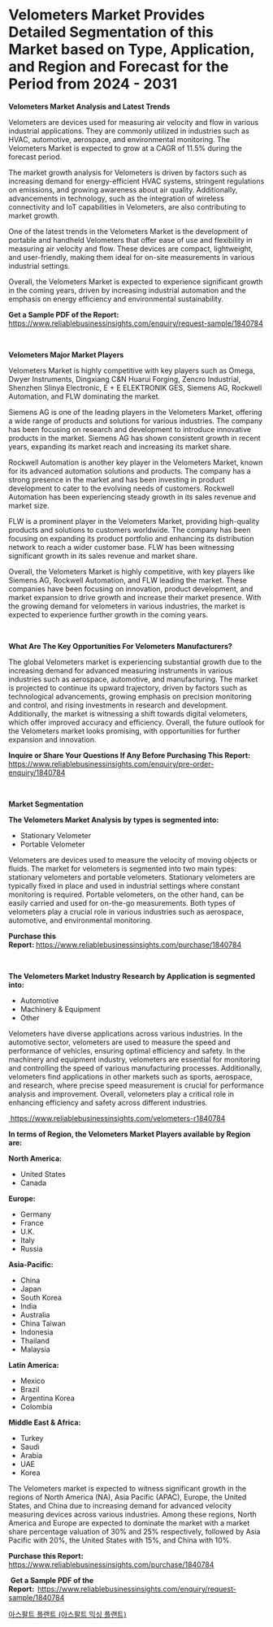 <p><h1>Velometers Market Provides Detailed Segmentation of this Market based on Type, Application, and Region and Forecast for the Period from 2024 - 2031</h1></p><p><strong>Velometers Market Analysis and Latest Trends</strong></p>
<p><p>Velometers are devices used for measuring air velocity and flow in various industrial applications. They are commonly utilized in industries such as HVAC, automotive, aerospace, and environmental monitoring. The Velometers Market is expected to grow at a CAGR of 11.5% during the forecast period.</p><p>The market growth analysis for Velometers is driven by factors such as increasing demand for energy-efficient HVAC systems, stringent regulations on emissions, and growing awareness about air quality. Additionally, advancements in technology, such as the integration of wireless connectivity and IoT capabilities in Velometers, are also contributing to market growth.</p><p>One of the latest trends in the Velometers Market is the development of portable and handheld Velometers that offer ease of use and flexibility in measuring air velocity and flow. These devices are compact, lightweight, and user-friendly, making them ideal for on-site measurements in various industrial settings.</p><p>Overall, the Velometers Market is expected to experience significant growth in the coming years, driven by increasing industrial automation and the emphasis on energy efficiency and environmental sustainability.</p></p>
<p><strong>Get a Sample PDF of the Report:&nbsp;</strong> <a href="https://www.reliablebusinessinsights.com/enquiry/request-sample/1840784">https://www.reliablebusinessinsights.com/enquiry/request-sample/1840784</a></p>
<p>&nbsp;</p>
<p><strong>Velometers Major Market Players</strong></p>
<p><p>Velometers Market is highly competitive with key players such as Omega, Dwyer Instruments, Dingxiang C&N Huarui Forging, Zencro Industrial, Shenzhen Slinya Electronic, E + E ELEKTRONIK GES, Siemens AG, Rockwell Automation, and FLW dominating the market.</p><p>Siemens AG is one of the leading players in the Velometers Market, offering a wide range of products and solutions for various industries. The company has been focusing on research and development to introduce innovative products in the market. Siemens AG has shown consistent growth in recent years, expanding its market reach and increasing its market share.</p><p>Rockwell Automation is another key player in the Velometers Market, known for its advanced automation solutions and products. The company has a strong presence in the market and has been investing in product development to cater to the evolving needs of customers. Rockwell Automation has been experiencing steady growth in its sales revenue and market size.</p><p>FLW is a prominent player in the Velometers Market, providing high-quality products and solutions to customers worldwide. The company has been focusing on expanding its product portfolio and enhancing its distribution network to reach a wider customer base. FLW has been witnessing significant growth in its sales revenue and market share.</p><p>Overall, the Velometers Market is highly competitive, with key players like Siemens AG, Rockwell Automation, and FLW leading the market. These companies have been focusing on innovation, product development, and market expansion to drive growth and increase their market presence. With the growing demand for velometers in various industries, the market is expected to experience further growth in the coming years.</p></p>
<p>&nbsp;</p>
<p><strong>What Are The Key Opportunities For Velometers Manufacturers?</strong></p>
<p><p>The global Velometers market is experiencing substantial growth due to the increasing demand for advanced measuring instruments in various industries such as aerospace, automotive, and manufacturing. The market is projected to continue its upward trajectory, driven by factors such as technological advancements, growing emphasis on precision monitoring and control, and rising investments in research and development. Additionally, the market is witnessing a shift towards digital velometers, which offer improved accuracy and efficiency. Overall, the future outlook for the Velometers market looks promising, with opportunities for further expansion and innovation.</p></p>
<p><strong>Inquire or Share Your Questions If Any Before Purchasing This Report:</strong> <a href="https://www.reliablebusinessinsights.com/enquiry/pre-order-enquiry/1840784">https://www.reliablebusinessinsights.com/enquiry/pre-order-enquiry/1840784</a></p>
<p>&nbsp;</p>
<p><strong>Market Segmentation</strong></p>
<p><strong>The Velometers Market Analysis by types is segmented into:</strong></p>
<p><ul><li>Stationary Velometer</li><li>Portable Velometer</li></ul></p>
<p><p>Velometers are devices used to measure the velocity of moving objects or fluids. The market for velometers is segmented into two main types: stationary velometers and portable velometers. Stationary velometers are typically fixed in place and used in industrial settings where constant monitoring is required. Portable velometers, on the other hand, can be easily carried and used for on-the-go measurements. Both types of velometers play a crucial role in various industries such as aerospace, automotive, and environmental monitoring.</p></p>
<p><strong>Purchase this Report:&nbsp;</strong><a href="https://www.reliablebusinessinsights.com/purchase/1840784">https://www.reliablebusinessinsights.com/purchase/1840784</a></p>
<p>&nbsp;</p>
<p><strong>The Velometers Market Industry Research by Application is segmented into:</strong></p>
<p><ul><li>Automotive</li><li>Machinery & Equipment</li><li>Other</li></ul></p>
<p><p>Velometers have diverse applications across various industries. In the automotive sector, velometers are used to measure the speed and performance of vehicles, ensuring optimal efficiency and safety. In the machinery and equipment industry, velometers are essential for monitoring and controlling the speed of various manufacturing processes. Additionally, velometers find applications in other markets such as sports, aerospace, and research, where precise speed measurement is crucial for performance analysis and improvement. Overall, velometers play a critical role in enhancing efficiency and safety across different industries.</p></p>
<p><a href="https://www.reliablebusinessinsights.com/velometers-r1840784">&nbsp;https://www.reliablebusinessinsights.com/velometers-r1840784</a></p>
<p><strong>In terms of Region, the Velometers Market Players available by Region are:</strong></p>
<p>
    <p> <strong> North America: </strong>
        <ul>
            <li>United States</li>
            <li>Canada</li>
        </ul>
        </p> 
    <p> <strong> Europe: </strong>
        <ul>
            <li>Germany</li>
            <li>France</li>
            <li>U.K.</li>
            <li>Italy</li>
            <li>Russia</li>
        </ul>
        </p> 
    <p> <strong> Asia-Pacific: </strong>
        <ul>
            <li>China</li>
            <li>Japan</li>
            <li>South Korea</li>
            <li>India</li>
            <li>Australia</li>
            <li>China Taiwan</li>
            <li>Indonesia</li>
            <li>Thailand</li>
            <li>Malaysia</li>
        </ul>
        </p> 
    <p> <strong> Latin America: </strong>
        <ul>
            <li>Mexico</li>
            <li>Brazil</li>
            <li>Argentina Korea</li>
            <li>Colombia</li>
        </ul>
        </p> 
    <p> <strong> Middle East & Africa: </strong>
        <ul>
            <li>Turkey</li>
            <li>Saudi</li>
            <li>Arabia</li>
            <li>UAE</li>
            <li>Korea</li>
        </ul>
    </p>
    </p>
<p><p>The Velometers market is expected to witness significant growth in the regions of North America (NA), Asia Pacific (APAC), Europe, the United States, and China due to increasing demand for advanced velocity measuring devices across various industries. Among these regions, North America and Europe are expected to dominate the market with a market share percentage valuation of 30% and 25% respectively, followed by Asia Pacific with 20%, the United States with 15%, and China with 10%.</p></p>
<p><strong>Purchase this Report: </strong><a href="https://www.reliablebusinessinsights.com/purchase/1840784">https://www.reliablebusinessinsights.com/purchase/1840784</a></p>
<p>&nbsp;<strong>Get a Sample PDF of the Report:&nbsp;&nbsp;</strong><a href="https://www.reliablebusinessinsights.com/enquiry/request-sample/1840784">https://www.reliablebusinessinsights.com/enquiry/request-sample/1840784</a></p>
<p><strong></strong></p>
<p><p><a href="https://github.com/lkwggful07722/Market-Research-Report-List-2/blob/main/2988147129741.md">아스팔트 플랜트 (아스팔트 믹싱 플랜트)</a></p></p>